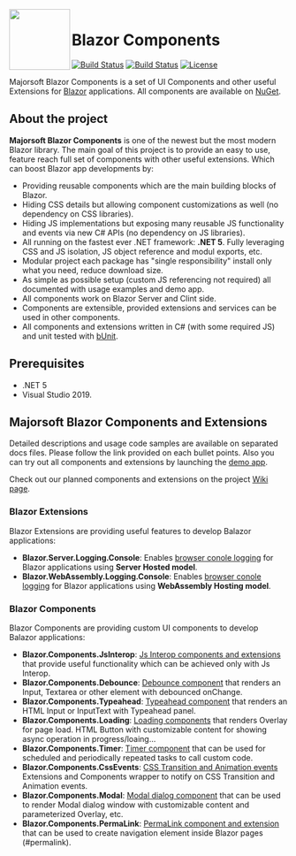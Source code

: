 <img align="left" width="110" height="110" src="https://github.com/majorimi/blazor-components/blob/master/.github/Images/blazor.components.png" />

Blazor Components
============

[![Build Status](https://dev.azure.com/major-soft/GitHub/_apis/build/status/blazor-components/blazor-components-build-check)](https://dev.azure.com/major-soft/GitHub/_build/latest?definitionId=6)
[![Build Status](https://dev.azure.com/major-soft/GitHub/_apis/build/status/blazor-components/blazor-components-Nuget?branchName=master)](https://dev.azure.com/major-soft/GitHub/_build/latest?definitionId=7&branchName=master)
[![License](https://img.shields.io/badge/License-MIT-green.svg)](https://github.com/majorimi/blazor-components/blob/master/LICENSE)

Majorsoft Blazor Components is a set of UI Components and other useful Extensions for [Blazor](https://blazor.net) applications.
All components are available on [NuGet](https://www.nuget.org/profiles/Blazor.Components). 

## About the project
**Majorsoft Blazor Components** is one of the newest but the most modern Blazor library. The main goal of this project is to provide an easy to use, feature reach full set of components with other 
useful extensions. Which can boost Blazor app developments by:
- Providing reusable components which are the main building blocks of Blazor.
- Hiding CSS details but allowing component customizations as well (no dependency on CSS libraries).
- Hiding JS implementations but exposing many reusable JS functionality and events via new C# APIs (no dependency on JS libraries).
- All running on the fastest ever .NET framework: **.NET 5**. Fully leveraging CSS and JS isolation, JS object reference and modul exports, etc.
- Modular project each package has "single responsibility" install only what you need, reduce download size.
- As simple as possible setup (custom JS referencing not required) all documented with usage examples and demo app.
- All components work on Blazor Server and Clint side.
- Components are extensible, provided extensions and services can be used in other components.
- All components and extensions written in C# (with some required JS) and unit tested with [bUnit](https://github.com/egil/bUnit).

## Prerequisites
- .NET 5
- Visual Studio 2019.

## Majorsoft Blazor Components and Extensions

Detailed descriptions and usage code samples are available on separated docs files. 
Please follow the link provided on each bullet points. Also you can try out all components and extensions by launching the [demo app](https://blazorextensions.z6.web.core.windows.net/).

Check out our planned components and extensions on the project [Wiki page](https://github.com/majorimi/blazor-components/wiki).

### Blazor Extensions

Blazor Extensions are providing useful features to develop Balazor applications:

- **Blazor.Server.Logging.Console**: Enables [browser conole logging](https://github.com/majorimi/blazor-components/blob/master/.github/docs/ServerHostedLogging.md) for Blazor applications using **Server Hosted model**.
- **Blazor.WebAssembly.Logging.Console**: Enables [browser conole logging](https://github.com/majorimi/blazor-components/blob/master/.github/docs/WebAssemblyHostedLogging.md) for Blazor applications using **WebAssembly Hosting model**.

### Blazor Components

Blazor Components are providing custom UI components to develop Balazor applications:

- **Blazor.Components.JsInterop**: [Js Interop components and extensions](https://github.com/majorimi/blazor-components/blob/master/.github/docs/JsInterop.md) that provide useful functionality which can be achieved only with Js Interop.
- **Blazor.Components.Debounce**: [Debounce component](https://github.com/majorimi/blazor-components/blob/master/.github/docs/DebounceInputs.md) that renders an Input, Textarea or other element with debounced onChange.
- **Blazor.Components.Typeahead**: [Typeahead component](https://github.com/majorimi/blazor-components/blob/master/.github/docs/Typeahead.md) that renders an HTML Input or InputText with Typeahead panel.
- **Blazor.Components.Loading**: [Loading components](https://github.com/majorimi/blazor-components/blob/master/.github/docs/Loading.md) that renders Overlay for page load. HTML Button with customizable content for showing async operation in progress/loaing...
- **Blazor.Components.Timer**: [Timer component](https://github.com/majorimi/blazor-components/blob/master/.github/docs/Timer.md) that can be used for scheduled and periodically repeated tasks to call custom code.
- **Blazor.Components.CssEvents**: [CSS Transition and Animation events](https://github.com/majorimi/blazor-components/blob/master/.github/docs/CssEvents.md) Extensions and Components wrapper to notify on CSS Transition and Animation events.
- **Blazor.Components.Modal**: [Modal dialog component](https://github.com/majorimi/blazor-components/blob/master/.github/docs/Modal.md) that can be used to render Modal dialog window with customizable content and parameterized Overlay, etc.
- **Blazor.Components.PermaLink**: [PermaLink component and extension](https://github.com/majorimi/blazor-components/blob/master/.github/docs/PermaLink.md) that can be used to create navigation element inside Blazor pages (#permalink).

